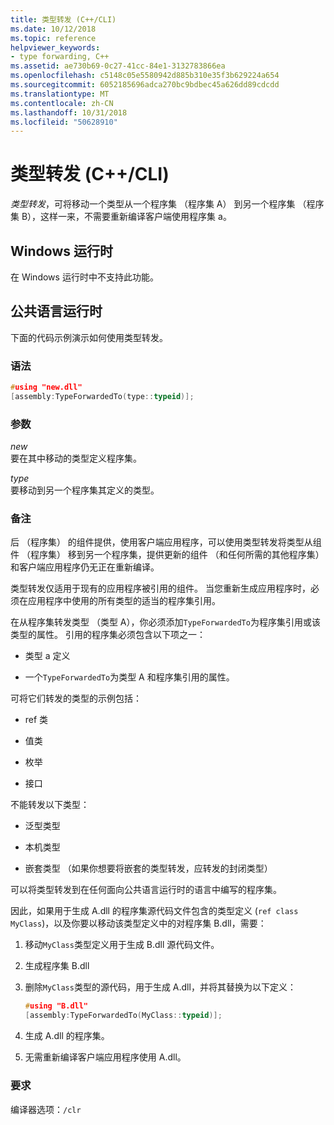```yaml
---
title: 类型转发 (C++/CLI)
ms.date: 10/12/2018
ms.topic: reference
helpviewer_keywords:
- type forwarding, C++
ms.assetid: ae730b69-0c27-41cc-84e1-3132783866ea
ms.openlocfilehash: c5148c05e5580942d885b310e35f3b629224a654
ms.sourcegitcommit: 6052185696adca270bc9bdbec45a626dd89cdcdd
ms.translationtype: MT
ms.contentlocale: zh-CN
ms.lasthandoff: 10/31/2018
ms.locfileid: "50628910"
---
```

# <a name="type-forwarding-ccli"></a>类型转发 (C++/CLI)

*类型转发*，可将移动一个类型从一个程序集 （程序集 A） 到另一个程序集 （程序集 B），这样一来，不需要重新编译客户端使用程序集 a。

## <a name="windows-runtime"></a>Windows 运行时

在 Windows 运行时中不支持此功能。

## <a name="common-language-runtime"></a>公共语言运行时

下面的代码示例演示如何使用类型转发。

### <a name="syntax"></a>语法

```cpp
#using "new.dll"
[assembly:TypeForwardedTo(type::typeid)];
```

### <a name="parameters"></a>参数

*new*<br/>
要在其中移动的类型定义程序集。

*type*<br/>
要移动到另一个程序集其定义的类型。

### <a name="remarks"></a>备注

后 （程序集） 的组件提供，使用客户端应用程序，可以使用类型转发将类型从组件 （程序集） 移到另一个程序集，提供更新的组件 （和任何所需的其他程序集） 和客户端应用程序仍无正在重新编译。

类型转发仅适用于现有的应用程序被引用的组件。 当您重新生成应用程序时，必须在应用程序中使用的所有类型的适当的程序集引用。

在从程序集转发类型 （类型 A），你必须添加`TypeForwardedTo`为程序集引用或该类型的属性。 引用的程序集必须包含以下项之一：

- 类型 a 定义

- 一个`TypeForwardedTo`为类型 A 和程序集引用的属性。

可将它们转发的类型的示例包括：

- ref 类

- 值类

- 枚举

- 接口

不能转发以下类型：

- 泛型类型

- 本机类型

- 嵌套类型 （如果你想要将嵌套的类型转发，应转发的封闭类型）

可以将类型转发到在任何面向公共语言运行时的语言中编写的程序集。

因此，如果用于生成 A.dll 的程序集源代码文件包含的类型定义 (`ref class MyClass`)，以及你要以移动该类型定义中的对程序集 B.dll，需要：

1. 移动`MyClass`类型定义用于生成 B.dll 源代码文件。

2. 生成程序集 B.dll

3. 删除`MyClass`类型的源代码，用于生成 A.dll，并将其替换为以下定义：

    ```cpp
    #using "B.dll"
    [assembly:TypeForwardedTo(MyClass::typeid)];
    ```

4. 生成 A.dll 的程序集。

5. 无需重新编译客户端应用程序使用 A.dll。

### <a name="requirements"></a>要求

编译器选项：`/clr`